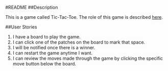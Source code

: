 #README
##Description

This is a game called Tic-Tac-Toe. The role of this game is described [here](https://en.wikipedia.org/wiki/Tic-tac-toe).

##User Stories
1. I have a board to play the game.
2. I can click one of the patches on the board to mark that space.
3. I will be notified once there is a winner.
4. I can restart the game anytime I want.
5. I can review the moves made through the game by clicking the specific move button below the board.